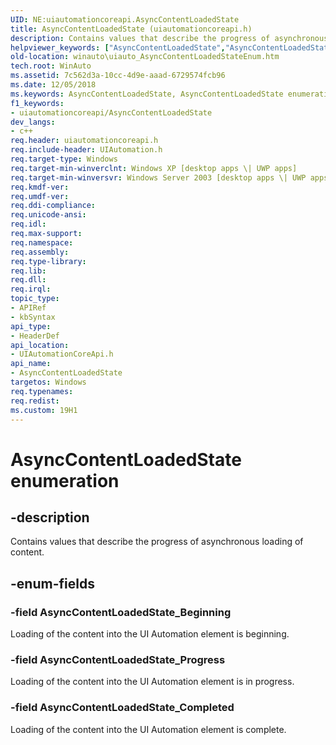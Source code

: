 ```yaml
---
UID: NE:uiautomationcoreapi.AsyncContentLoadedState
title: AsyncContentLoadedState (uiautomationcoreapi.h)
description: Contains values that describe the progress of asynchronous loading of content.helpviewer_keywords: ["AsyncContentLoadedState","AsyncContentLoadedState enumeration [Windows Accessibility]","AsyncContentLoadedState_Beginning","AsyncContentLoadedState_Completed","AsyncContentLoadedState_Progress","uiauto.uiauto_AsyncContentLoadedStateEnum","uiauto_AsyncContentLoadedStateEnum","uiautomationcoreapi/AsyncContentLoadedState","uiautomationcoreapi/AsyncContentLoadedState_Beginning","uiautomationcoreapi/AsyncContentLoadedState_Completed","uiautomationcoreapi/AsyncContentLoadedState_Progress","winauto.uiauto_AsyncContentLoadedStateEnum"]
old-location: winauto\uiauto_AsyncContentLoadedStateEnum.htm
tech.root: WinAuto
ms.assetid: 7c562d3a-10cc-4d9e-aaad-6729574fcb96
ms.date: 12/05/2018
ms.keywords: AsyncContentLoadedState, AsyncContentLoadedState enumeration [Windows Accessibility], AsyncContentLoadedState_Beginning, AsyncContentLoadedState_Completed, AsyncContentLoadedState_Progress, uiauto.uiauto_AsyncContentLoadedStateEnum, uiauto_AsyncContentLoadedStateEnum, uiautomationcoreapi/AsyncContentLoadedState, uiautomationcoreapi/AsyncContentLoadedState_Beginning, uiautomationcoreapi/AsyncContentLoadedState_Completed, uiautomationcoreapi/AsyncContentLoadedState_Progress, winauto.uiauto_AsyncContentLoadedStateEnum
f1_keywords:
- uiautomationcoreapi/AsyncContentLoadedState
dev_langs:
- c++
req.header: uiautomationcoreapi.h
req.include-header: UIAutomation.h
req.target-type: Windows
req.target-min-winverclnt: Windows XP [desktop apps \| UWP apps]
req.target-min-winversvr: Windows Server 2003 [desktop apps \| UWP apps]
req.kmdf-ver: 
req.umdf-ver: 
req.ddi-compliance: 
req.unicode-ansi: 
req.idl: 
req.max-support: 
req.namespace: 
req.assembly: 
req.type-library: 
req.lib: 
req.dll: 
req.irql: 
topic_type:
- APIRef
- kbSyntax
api_type:
- HeaderDef
api_location:
- UIAutomationCoreApi.h
api_name:
- AsyncContentLoadedState
targetos: Windows
req.typenames: 
req.redist: 
ms.custom: 19H1
---
```


# AsyncContentLoadedState enumeration


## -description


Contains values that describe the progress of asynchronous loading of content.


## -enum-fields




### -field AsyncContentLoadedState_Beginning

Loading of the content into the UI Automation element is beginning. 


### -field AsyncContentLoadedState_Progress

Loading of the content into the UI Automation element is in progress.


### -field AsyncContentLoadedState_Completed

Loading of the content into the UI Automation element is complete. 

